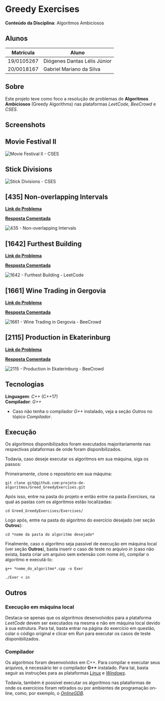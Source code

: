 # Greedy Exercises

**Conteúdo da Disciplina**: Algoritmos Ambiciosos<br>

## Alunos

|Matrícula | Aluno |
| -- | -- |
| 19/0105267  |  Diógenes Dantas Lélis Júnior |
| 20/0018167  |  Gabriel Mariano da Silva |

## Sobre

Este projeto teve como foco a resolução de problemas de **Algoritmos Ambiciosos** (Greedy Algorithms) nas plataformas *LeetCode*, *BeeCrowd* e *CSES*.

## Screenshots

## Movie Festival II

![Movie Festival II - CSES](./assets/CSES_MovieIntervalII.png)

## Stick Divisions

![Stick Divisions - CSES](./assets/CSES_StickDivisions.png)

## [435] Non-overlapping Intervals

[**Link do Problema**](https://leetcode.com/problems/non-overlapping-intervals/description/)

[**Resposta Comentada**](./Exercises/435_NonOverlappingIntervals/commented/435_NonOverlappingIntervals.md)

![435 - Non-overlapping Intervals](assets/435_NonOverlappingIntervals.png)

## [1642] Furthest Building

[**Link do Problema**](https://leetcode.com/problems/furthest-building-you-can-reach/)

[**Resposta Comentada**](./Exercises/1642_FurthestBuilding/commented/1642_FurthestBuilding.md)

![1642 - Furthest Building - LeetCode](./assets/1642_FurthestBuilding.png)

## [1661] Wine Trading in Gergovia

[**Link do Problema**](https://www.beecrowd.com.br/judge/en/problems/view/1661)

[**Resposta Comentada**](./Exercises/1661_WineTradingGergovia/commented/1661_WineTradingGergovia.md)

![1661 - Wine Trading in Gergovia - BeeCrowd](./assets/1661_WineTradingGergovia.png)

## [2115] Production in Ekaterinburg

[**Link do Problema**](https://www.beecrowd.com.br/judge/en/problems/view/2115)

[**Resposta Comentada**](./Exercises/2115_ProductionEkaterinburg/commented/2115_ProductionEkaterinburg.md)

![2115 - Production in Ekaterinburg - BeeCrowd](./assets/2115_ProductionEkaterinburg.png)

## Tecnologias

**Linguagem**: *C++* (C++17)<br>
**Compilador**: *G++* <br>

* Caso não tenha o compilador *G++* instalado, veja a seção *Outros* no tópico *Compilador*.

## Execução

Os algoritmos disponibilizados foram executados majoritariamente nas respectivas plataformas de onde foram disponibilizados.

Todavia, caso deseje executar os algoritmos em sua máquina, siga os passos:

Primeiramente, clone o repositório em sua máquina:

```
git clone git@github.com:projeto-de-algoritmos/Greed_GreedyExercises.git
```

Após isso, entre na pasta do projeto e então entre na pasta *Exercises*, na qual as pastas com os algoritmos estão localizadas:

```
cd Greed_GreedyExercises/Exercises/
```

Logo após, entre na pasta do algoritmo do exercício desejado (ver seção **Outros**):

```
cd *nome da pasta do algoritmo desejado*
```

Finalmente, caso o algoritmo seja passível de execução em máquina local (ver seção **Outros**), basta inserir o caso de teste no arquivo *in* (caso não exista, basta criar um arquivo sem extensão com nome *in*), compilar o algoritmo e executá-lo:

```
g++ *nome_do_algoritmo*.cpp -o Exer

./Exer < in
```

## Outros

### Execução em máquina local

Destaca-se apenas que os algoritmos desenvolvidos para a plataforma *LeetCode* devem ser executados na mesma e não em máquina local devido à sua estrutura. Para tal, basta entrar na página do exercício em questão, colar o código original e clicar em *Run* para executar os casos de teste disponibilizados.

### Compilador

Os algoritmos foram desenvolvidos em C++. Para compilar e executar seus arquivos, é necessário ter o compilador **G++** instalado. Para tal, basta seguir as instruções para as plataformas [*Linux*](https://linuxhint.com/install-and-use-g-on-ubuntu/) e [*Windows*](https://www.freecodecamp.org/news/how-to-install-c-and-cpp-compiler-on-windows/).

Todavia, também é possível executar os algoritmos nas plataformas de onde os exercícios foram retirados ou por ambientes de programação on-line, como, por exemplo, o [*OnlineGDB*](https://www.onlinegdb.com/).
